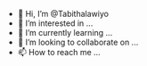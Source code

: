 - 👋 Hi, I’m @Tabithalawiyo
- 👀 I’m interested in ...
- 🌱 I’m currently learning ...
- 💞️ I’m looking to collaborate on ...
- 📫 How to reach me ...

<!---
Tabithalawiyo/Tabithalawiyo is a ✨ special ✨ repository because its `README.md` (this file) appears on your GitHub profile.
You can click the Preview link to take a look at your changes.
--->
